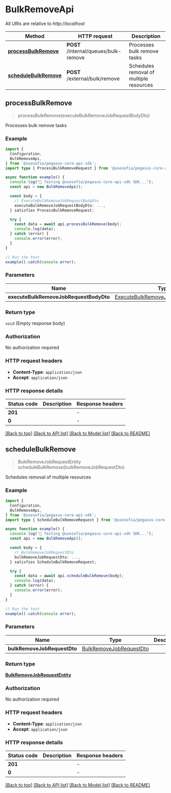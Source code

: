 # BulkRemoveApi

All URIs are relative to *http://localhost*

| Method | HTTP request | Description |
|------------- | ------------- | -------------|
| [**processBulkRemove**](BulkRemoveApi.md#processbulkremove) | **POST** /internal/queues/bulk-remove | Processes bulk remove tasks |
| [**scheduleBulkRemove**](BulkRemoveApi.md#schedulebulkremove) | **POST** /external/bulk/remove | Schedules removal of multiple resources |



## processBulkRemove

> processBulkRemove(executeBulkRemoveJobRequestBodyDto)

Processes bulk remove tasks

### Example

```ts
import {
  Configuration,
  BulkRemoveApi,
} from '@usesofia/pegasus-core-api-sdk';
import type { ProcessBulkRemoveRequest } from '@usesofia/pegasus-core-api-sdk';

async function example() {
  console.log("🚀 Testing @usesofia/pegasus-core-api-sdk SDK...");
  const api = new BulkRemoveApi();

  const body = {
    // ExecuteBulkRemoveJobRequestBodyDto
    executeBulkRemoveJobRequestBodyDto: ...,
  } satisfies ProcessBulkRemoveRequest;

  try {
    const data = await api.processBulkRemove(body);
    console.log(data);
  } catch (error) {
    console.error(error);
  }
}

// Run the test
example().catch(console.error);
```

### Parameters


| Name | Type | Description  | Notes |
|------------- | ------------- | ------------- | -------------|
| **executeBulkRemoveJobRequestBodyDto** | [ExecuteBulkRemoveJobRequestBodyDto](ExecuteBulkRemoveJobRequestBodyDto.md) |  | |

### Return type

`void` (Empty response body)

### Authorization

No authorization required

### HTTP request headers

- **Content-Type**: `application/json`
- **Accept**: `application/json`


### HTTP response details
| Status code | Description | Response headers |
|-------------|-------------|------------------|
| **201** |  |  -  |
| **0** |  |  -  |

[[Back to top]](#) [[Back to API list]](../README.md#api-endpoints) [[Back to Model list]](../README.md#models) [[Back to README]](../README.md)


## scheduleBulkRemove

> BulkRemoveJobRequestEntity scheduleBulkRemove(bulkRemoveJobRequestDto)

Schedules removal of multiple resources

### Example

```ts
import {
  Configuration,
  BulkRemoveApi,
} from '@usesofia/pegasus-core-api-sdk';
import type { ScheduleBulkRemoveRequest } from '@usesofia/pegasus-core-api-sdk';

async function example() {
  console.log("🚀 Testing @usesofia/pegasus-core-api-sdk SDK...");
  const api = new BulkRemoveApi();

  const body = {
    // BulkRemoveJobRequestDto
    bulkRemoveJobRequestDto: ...,
  } satisfies ScheduleBulkRemoveRequest;

  try {
    const data = await api.scheduleBulkRemove(body);
    console.log(data);
  } catch (error) {
    console.error(error);
  }
}

// Run the test
example().catch(console.error);
```

### Parameters


| Name | Type | Description  | Notes |
|------------- | ------------- | ------------- | -------------|
| **bulkRemoveJobRequestDto** | [BulkRemoveJobRequestDto](BulkRemoveJobRequestDto.md) |  | |

### Return type

[**BulkRemoveJobRequestEntity**](BulkRemoveJobRequestEntity.md)

### Authorization

No authorization required

### HTTP request headers

- **Content-Type**: `application/json`
- **Accept**: `application/json`


### HTTP response details
| Status code | Description | Response headers |
|-------------|-------------|------------------|
| **201** |  |  -  |
| **0** |  |  -  |

[[Back to top]](#) [[Back to API list]](../README.md#api-endpoints) [[Back to Model list]](../README.md#models) [[Back to README]](../README.md)


